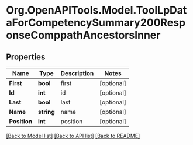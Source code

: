 # Org.OpenAPITools.Model.ToolLpDataForCompetencySummary200ResponseComppathAncestorsInner

## Properties

Name | Type | Description | Notes
------------ | ------------- | ------------- | -------------
**First** | **bool** | first | [optional] 
**Id** | **int** | id | [optional] 
**Last** | **bool** | last | [optional] 
**Name** | **string** | name | [optional] 
**Position** | **int** | position | [optional] 

[[Back to Model list]](../README.md#documentation-for-models) [[Back to API list]](../README.md#documentation-for-api-endpoints) [[Back to README]](../README.md)

